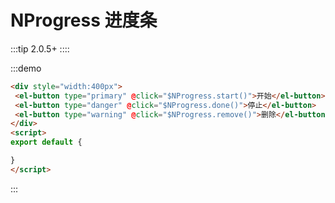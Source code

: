 # NProgress 进度条

:::tip
 2.0.5+
::::


:::demo 
```html
<div style="width:400px">
 <el-button type="primary" @click="$NProgress.start()">开始</el-button>
 <el-button type="danger" @click="$NProgress.done()">停止</el-button>
 <el-button type="warning" @click="$NProgress.remove()">删除</el-button>
</div>
<script>
export default {

}
</script>

```
:::


